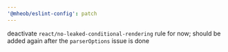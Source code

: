 ```yaml
---
'@mheob/eslint-config': patch
---
```


deactivate `react/no-leaked-conditional-rendering` rule for now; should be added again after the `parserOptions` issue is done
